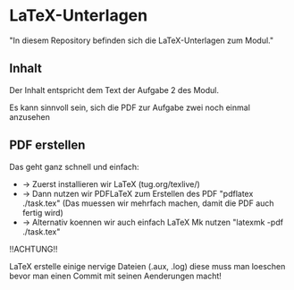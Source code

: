 LaTeX-Unterlagen
===============

"In diesem Repository befinden sich die LaTeX-Unterlagen zum Modul."

Inhalt
----

Der Inhalt entspricht dem Text der Aufgabe 2 des Modul.

Es kann sinnvoll sein, sich die PDF zur Aufgabe zwei noch einmal
anzusehen


PDF erstellen
-----------

Das geht ganz schnell und einfach:

 * -> Zuerst installieren wir LaTeX (tug.org/texlive/)
 * -> Dann nutzen wir PDFLaTeX zum Erstellen des PDF
	"pdflatex ./task.tex" (Das muessen wir mehrfach machen, damit die PDF auch fertig wird)
 * -> Alternativ koennen wir auch einfach LaTeX Mk nutzen 
	"latexmk -pdf ./task.tex" 


!!ACHTUNG!!

LaTeX erstelle einige nervige Dateien (.aux, .log) diese muss man loeschen bevor
man einen Commit mit seinen Aenderungen macht!
